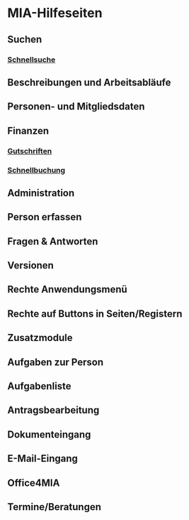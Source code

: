 # MIA-Hilfeseiten
## Suchen
### [Schnellsuche](Schnellsuche.md)
## Beschreibungen und Arbeitsabläufe
## Personen- und Mitgliedsdaten
## Finanzen
### [Gutschriften](/Finanzen/Gutschriften.md)
### [Schnellbuchung](/Finanzen/Schnellbuchung.md)
## Administration
## Person erfassen
## Fragen & Antworten
## Versionen
## Rechte Anwendungsmenü
## Rechte auf Buttons in Seiten/Registern
## Zusatzmodule
## Aufgaben zur Person
## Aufgabenliste
## Antragsbearbeitung
## Dokumenteingang
## E-Mail-Eingang
## Office4MIA
## Termine/Beratungen

